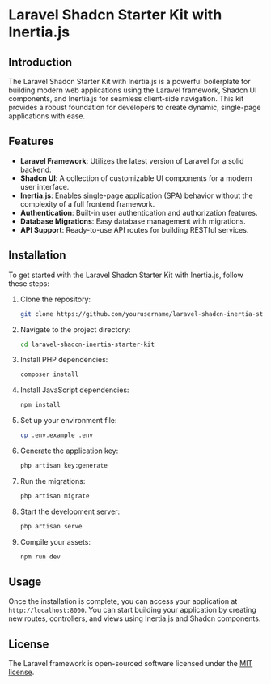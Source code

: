 # Laravel Shadcn Starter Kit with Inertia.js

## Introduction
The Laravel Shadcn Starter Kit with Inertia.js is a powerful boilerplate for building modern web applications using the Laravel framework, Shadcn UI components, and Inertia.js for seamless client-side navigation. This kit provides a robust foundation for developers to create dynamic, single-page applications with ease.

## Features
- **Laravel Framework**: Utilizes the latest version of Laravel for a solid backend.
- **Shadcn UI**: A collection of customizable UI components for a modern user interface.
- **Inertia.js**: Enables single-page application (SPA) behavior without the complexity of a full frontend framework.
- **Authentication**: Built-in user authentication and authorization features.
- **Database Migrations**: Easy database management with migrations.
- **API Support**: Ready-to-use API routes for building RESTful services.

## Installation
To get started with the Laravel Shadcn Starter Kit with Inertia.js, follow these steps:

1. Clone the repository:
   ```bash
   git clone https://github.com/yourusername/laravel-shadcn-inertia-starter-kit.git
   ```

2. Navigate to the project directory:
   ```bash
   cd laravel-shadcn-inertia-starter-kit
   ```

3. Install PHP dependencies:
   ```bash
   composer install
   ```

4. Install JavaScript dependencies:
   ```bash
   npm install
   ```

5. Set up your environment file:
   ```bash
   cp .env.example .env
   ```

6. Generate the application key:
   ```bash
   php artisan key:generate
   ```

7. Run the migrations:
   ```bash
   php artisan migrate
   ```

8. Start the development server:
   ```bash
   php artisan serve
   ```

9. Compile your assets:
   ```bash
   npm run dev
   ```


## Usage
Once the installation is complete, you can access your application at `http://localhost:8000`. You can start building your application by creating new routes, controllers, and views using Inertia.js and Shadcn components.

## License
The Laravel framework is open-sourced software licensed under the [MIT license](https://opensource.org/licenses/MIT).
